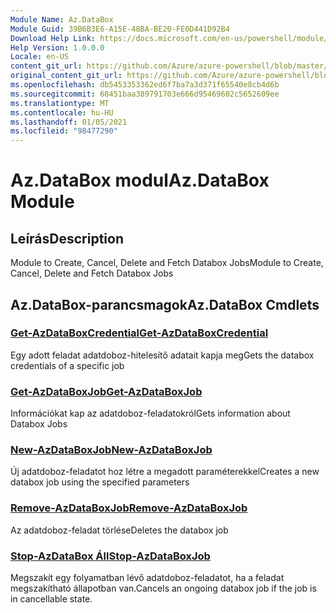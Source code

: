 ```yaml
---
Module Name: Az.DataBox
Module Guid: 39B6B3E6-A15E-48BA-BE20-FE0D441D92B4
Download Help Link: https://docs.microsoft.com/en-us/powershell/module/az.databox
Help Version: 1.0.0.0
Locale: en-US
content_git_url: https://github.com/Azure/azure-powershell/blob/master/src/DataBox/DataBox/help/Az.DataBox.md
original_content_git_url: https://github.com/Azure/azure-powershell/blob/master/src/DataBox/DataBox/help/Az.DataBox.md
ms.openlocfilehash: db5453353362ed6f7ba7a3d371f65540e8cb4d6b
ms.sourcegitcommit: 68451baa389791703e666d95469602c5652609ee
ms.translationtype: MT
ms.contentlocale: hu-HU
ms.lasthandoff: 01/05/2021
ms.locfileid: "98477290"
---
```

# <span data-ttu-id="578b1-101">Az.DataBox modul</span><span class="sxs-lookup"><span data-stu-id="578b1-101">Az.DataBox Module</span></span>
## <span data-ttu-id="578b1-102">Leírás</span><span class="sxs-lookup"><span data-stu-id="578b1-102">Description</span></span>
<span data-ttu-id="578b1-103">Module to Create, Cancel, Delete and Fetch Databox Jobs</span><span class="sxs-lookup"><span data-stu-id="578b1-103">Module to Create, Cancel, Delete and Fetch Databox Jobs</span></span>

## <span data-ttu-id="578b1-104">Az.DataBox-parancsmagok</span><span class="sxs-lookup"><span data-stu-id="578b1-104">Az.DataBox Cmdlets</span></span>
### [<span data-ttu-id="578b1-105">Get-AzDataBoxCredential</span><span class="sxs-lookup"><span data-stu-id="578b1-105">Get-AzDataBoxCredential</span></span>](Get-AzDataBoxCredential.md)
<span data-ttu-id="578b1-106">Egy adott feladat adatdoboz-hitelesítő adatait kapja meg</span><span class="sxs-lookup"><span data-stu-id="578b1-106">Gets the databox credentials of a specific job</span></span>

### [<span data-ttu-id="578b1-107">Get-AzDataBoxJob</span><span class="sxs-lookup"><span data-stu-id="578b1-107">Get-AzDataBoxJob</span></span>](Get-AzDataBoxJob.md)
<span data-ttu-id="578b1-108">Információkat kap az adatdoboz-feladatokról</span><span class="sxs-lookup"><span data-stu-id="578b1-108">Gets information about Databox Jobs</span></span>

### [<span data-ttu-id="578b1-109">New-AzDataBoxJob</span><span class="sxs-lookup"><span data-stu-id="578b1-109">New-AzDataBoxJob</span></span>](New-AzDataBoxJob.md)
<span data-ttu-id="578b1-110">Új adatdoboz-feladatot hoz létre a megadott paraméterekkel</span><span class="sxs-lookup"><span data-stu-id="578b1-110">Creates a new databox job using the specified parameters</span></span>

### [<span data-ttu-id="578b1-111">Remove-AzDataBoxJob</span><span class="sxs-lookup"><span data-stu-id="578b1-111">Remove-AzDataBoxJob</span></span>](Remove-AzDataBoxJob.md)
<span data-ttu-id="578b1-112">Az adatdoboz-feladat törlése</span><span class="sxs-lookup"><span data-stu-id="578b1-112">Deletes the databox job</span></span>

### [<span data-ttu-id="578b1-113">Stop-AzDataBox Áll</span><span class="sxs-lookup"><span data-stu-id="578b1-113">Stop-AzDataBoxJob</span></span>](Stop-AzDataBoxJob.md)
<span data-ttu-id="578b1-114">Megszakít egy folyamatban lévő adatdoboz-feladatot, ha a feladat megszakítható állapotban van.</span><span class="sxs-lookup"><span data-stu-id="578b1-114">Cancels an ongoing databox job if the job is in cancellable state.</span></span>

